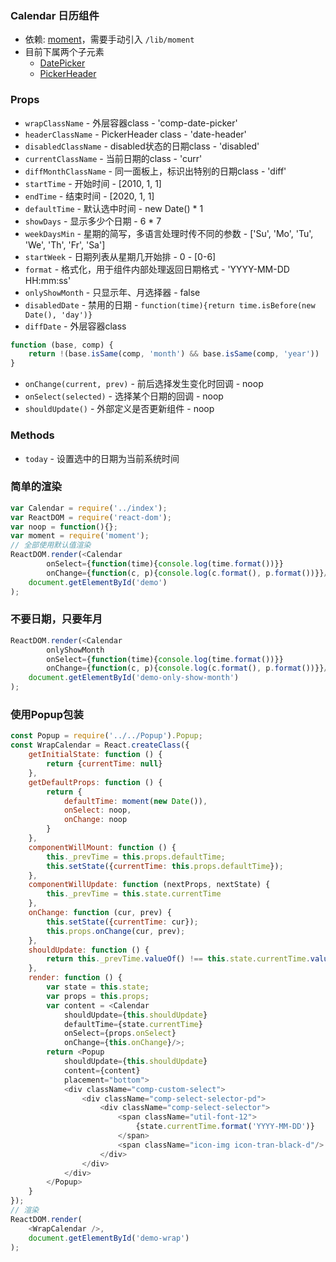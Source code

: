 ### Calendar 日历组件
+ 依赖: [moment](https://github.com/moment/moment)，需要手动引入 `/lib/moment`
+ 目前下属两个子元素
  - [DatePicker](./DatePicker.html)
  - [PickerHeader](./PickerHeader.html)

### Props
+ `wrapClassName` - 外层容器class - 'comp-date-picker'
+ `headerClassName` - PickerHeader class - 'date-header'
+ `disabledClassName` - disabled状态的日期class - 'disabled'
+ `currentClassName` - 当前日期的class - 'curr'
+ `diffMonthClassName` - 同一面板上，标识出特别的日期class - 'diff'
+ `startTime` - 开始时间 - [2010, 1, 1]
+ `endTime` - 结束时间 - [2020, 1, 1]
+ `defaultTime` - 默认选中时间 - new Date() * 1
+ `showDays` - 显示多少个日期 - 6 * 7
+ `weekDaysMin` - 星期的简写，多语言处理时传不同的参数 - ['Su', 'Mo', 'Tu', 'We', 'Th', 'Fr', 'Sa']
+ `startWeek` - 日期列表从星期几开始排 - 0 - [0-6]
+ `format` - 格式化，用于组件内部处理返回日期格式 - 'YYYY-MM-DD HH:mm:ss'
+ `onlyShowMonth` - 只显示年、月选择器 - false
+ `disabledDate` - 禁用的日期 - `function(time){return time.isBefore(new Date(), 'day')}`
+ `diffDate` - 外层容器class 
```JavaScript
function (base, comp) {
    return !(base.isSame(comp, 'month') && base.isSame(comp, 'year'))
}
```
+ `onChange(current, prev)` - 前后选择发生变化时回调 - noop
+ `onSelect(selected)` - 选择某个日期的回调 - noop
+ `shouldUpdate()` - 外部定义是否更新组件 - noop

### Methods
+ `today` - 设置选中的日期为当前系统时间



### 简单的渲染
```JavaScript
var Calendar = require('../index');
var ReactDOM = require('react-dom');
var noop = function(){};
var moment = require('moment');
// 全部使用默认值渲染
ReactDOM.render(<Calendar
        onSelect={function(time){console.log(time.format())}}
        onChange={function(c, p){console.log(c.format(), p.format())}}/>,
    document.getElementById('demo')
);
```

### 不要日期，只要年月
```JavaScript
ReactDOM.render(<Calendar
        onlyShowMonth
        onSelect={function(time){console.log(time.format())}}
        onChange={function(c, p){console.log(c.format(), p.format())}}/>,
    document.getElementById('demo-only-show-month')
);
```

### 使用Popup包装
```JavaScript
const Popup = require('../../Popup').Popup;
const WrapCalendar = React.createClass({
    getInitialState: function () {
        return {currentTime: null}
    },
    getDefaultProps: function () {
        return {
            defaultTime: moment(new Date()),
            onSelect: noop,
            onChange: noop
        }
    },
    componentWillMount: function () {
        this._prevTime = this.props.defaultTime;
        this.setState({currentTime: this.props.defaultTime});
    },
    componentWillUpdate: function (nextProps, nextState) {
        this._prevTime = this.state.currentTime
    },
    onChange: function (cur, prev) {
        this.setState({currentTime: cur});
        this.props.onChange(cur, prev);
    },
    shouldUpdate: function () {
        return this._prevTime.valueOf() !== this.state.currentTime.valueOf();
    },
    render: function () {
        var state = this.state;
        var props = this.props;
        var content = <Calendar
            shouldUpdate={this.shouldUpdate}
            defaultTime={state.currentTime}
            onSelect={props.onSelect}
            onChange={this.onChange}/>;
        return <Popup
            shouldUpdate={this.shouldUpdate}
            content={content}
            placement="bottom">
            <div className="comp-custom-select">
                <div className="comp-select-selector-pd">
                    <div className="comp-select-selector">
                        <span className="util-font-12">
                            {state.currentTime.format('YYYY-MM-DD')}
                        </span>
                        <span className="icon-img icon-tran-black-d"/>
                    </div>
                </div>
            </div>
        </Popup>
    }
});
// 渲染
ReactDOM.render(
    <WrapCalendar />,
    document.getElementById('demo-wrap')
);
```